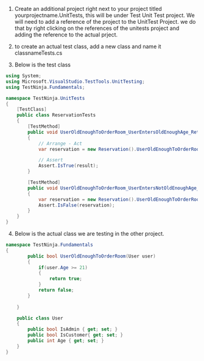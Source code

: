1. Create an additional project right next to your project titled yourprojectname.UnitTests, this will be under Test Unit Test project. We will need to add a reference of the project to the UnitTest Project. we do that by right clicking on the references of the unitests project and adding the reference to the actual prject.

2. to create an actual test class, add a new class and name it classnameTests.cs
3. Below is the test class 
```cs
using System;
using Microsoft.VisualStudio.TestTools.UnitTesting;
using TestNinja.Fundamentals;

namespace TestNinja.UnitTests
{
    [TestClass]
    public class ReservationTests
    {
        [TestMethod]
        public void UserOldEnoughToOrderRoom_UserEntersOldEnoughAge_ReturnsTrue()
        {
            // Arrange - Act
            var reservation = new Reservation().UserOldEnoughToOrderRoom(new User {Age = 21});

            // Assert 
            Assert.IsTrue(result);
        }

        [TestMethod]
        public void UserOldEnoughToOrderRoom_UserEntersNotOldEnoughAge_ReturnsFalse()
        {
            var reservation = new Reservation().UserOldEnoughToOrderRoom(new User {Age = 12 });
            Assert.IsFalse(reservation);
        }
    }
}

```
4. Below is the actual class we are testing in the other project.
```cs
namespace TestNinja.Fundamentals
{
        public bool UserOldEnoughToOrderRoom(User user)
        {
            if(user.Age >= 21)
            {
                return true;
            }
            return false;
        }
        
    }

    public class User
    {
        public bool IsAdmin { get; set; }
        public bool IsCustomer{ get; set; }
        public int Age { get; set; }
    }
}
```
